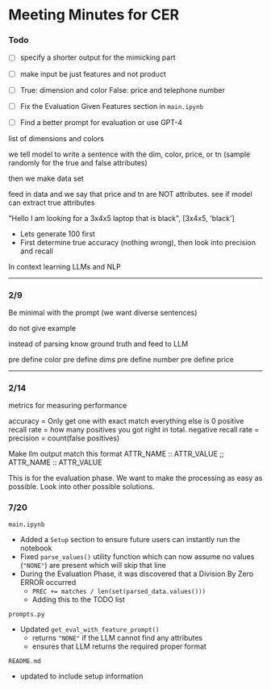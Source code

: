 # Meeting Minutes for CER

### Todo 
- [ ] specify a shorter output for the mimicking part

- [ ] make input be just features and not product 

- [ ] True: dimension and color False: price and telephone number 

- [ ] Fix the Evaluation Given Features section in `main.ipynb`

- [ ] Find a better prompt for evaluation or use GPT-4


list of dimensions and colors 

we tell model to write a sentence with the dim, color, price, or tn  (sample randomly for the true and false attributes)

then we make data set 

feed in data and we say that price and tn are NOT attributes. see if model can extract true attributes 

"Hello I am looking for a 3x4x5 laptop that is black", [3x4x5, 'black']

* Lets generate 100 first
* First determine true accuracy (nothing wrong), then look into precision and recall



In context learning  LLMs and NLP

---

### 2/9

Be minimal with the prompt (we want diverse sentences)

do not give example


instead of parsing know ground truth and feed to LLM 


pre define color
pre define dims
pre define number
pre define price

---

### 2/14

metrics for measuring performance 

accuracy = Only get one with exact match everything else is 0
positive recall rate = how many positives you got right in total. 
negative recall rate = 
precision = count(false positives)


Make llm output match this format
ATTR_NAME :: ATTR_VALUE ;; ATTR_NAME :: ATTR_VALUE

This is for the evaluation phase. We want to make the processing as easy as possible.
Look into other possible solutions.

### 7/20
`main.ipynb`
- Added a `Setup` section to ensure future users can instantly run the notebook
- Fixed `parse_values()` utility function which can now assume no values (`"NONE"`) are present which will skip that line
- During the Evaluation Phase, it was discovered that a Division By Zero ERROR occurred
    - `PREC += matches / len(set(parsed_data.values()))`
    - Adding this to the TODO list

`prompts.py`
- Updated `get_eval_with_feature_prompt()`
    - returns `"NONE"` if the LLM cannot find any attributes
    - ensures that LLM returns the required proper format 

`README.md`
- updated to include setup information